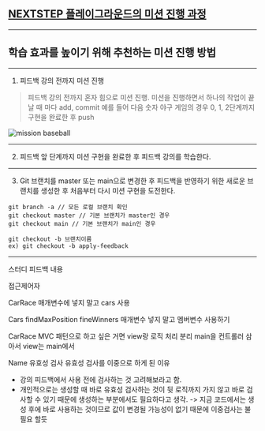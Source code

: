 ## [NEXTSTEP 플레이그라운드의 미션 진행 과정](https://github.com/next-step/nextstep-docs/blob/master/playground/README.md)

---
## 학습 효과를 높이기 위해 추천하는 미션 진행 방법

---
1. 피드백 강의 전까지 미션 진행 
> 피드백 강의 전까지 혼자 힘으로 미션 진행. 미션을 진행하면서 하나의 작업이 끝날 때 마다 add, commit
> 예를 들어 다음 숫자 야구 게임의 경우 0, 1, 2단계까지 구현을 완료한 후 push

![mission baseball](https://raw.githubusercontent.com/next-step/nextstep-docs/master/playground/images/mission_baseball.png)

---
2. 피드백 앞 단계까지 미션 구현을 완료한 후 피드백 강의를 학습한다.

---
3. Git 브랜치를 master 또는 main으로 변경한 후 피드백을 반영하기 위한 새로운 브랜치를 생성한 후 처음부터 다시 미션 구현을 도전한다.

```
git branch -a // 모든 로컬 브랜치 확인
git checkout master // 기본 브랜치가 master인 경우
git checkout main // 기본 브랜치가 main인 경우

git checkout -b 브랜치이름
ex) git checkout -b apply-feedback
```

---
스터디 피드백 내용

접근제어자

CarRace
매개변수에 넣지 말고 cars 사용

Cars
findMaxPosition
fineWinners
매개변수 넣지 말고 멤버변수 사용하기

CarRace
MVC 패턴으로 하고 싶은 거면 view랑 로직 처리 분리
main을 컨트롤러 삼아서 view는 main에서 

Name 유효성 검사
유효성 검사를 이중으로 하게 된 이유
- 강의 피드백에서 사용 전에 검사하는 것 고려해보라고 함. 
- 개인적으로는 생성할 때 바로 유효성 검사하는 것이 뒷 로직까지 가지 않고 바로 검사할 수 있기 때문에 생성하는 부분에서도 필요하다고 생각. 
-> 지금 코드에서는 생성 후에 바로 사용하는 것이므로 값이 변경될 가능성이 없기 때문에 이중검사는 불필요 할듯
